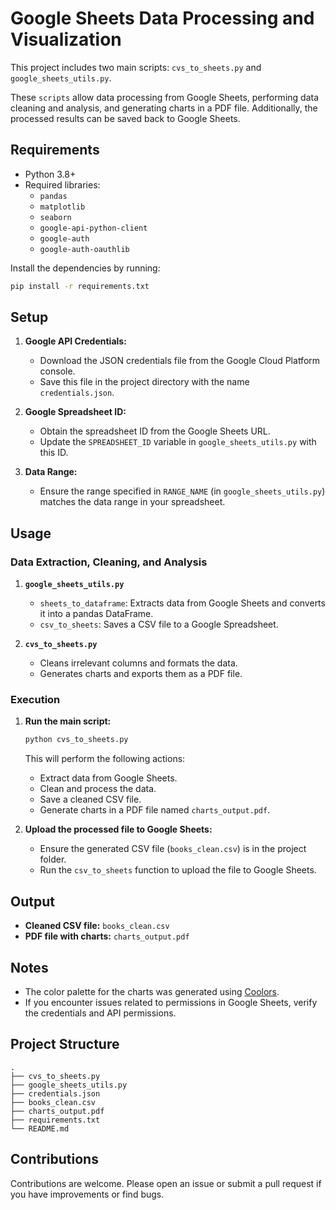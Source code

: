 # Google Sheets Data Processing and Visualization

This project includes two main scripts: `cvs_to_sheets.py` and `google_sheets_utils.py`. 
<br>

These `scripts` allow data processing from Google Sheets, performing data cleaning and analysis, and generating charts in a PDF file. Additionally, the processed results can be saved back to Google Sheets.

## Requirements

- Python 3.8+
- Required libraries:
  - `pandas`
  - `matplotlib`
  - `seaborn`
  - `google-api-python-client`
  - `google-auth`
  - `google-auth-oauthlib`

Install the dependencies by running:
```bash
pip install -r requirements.txt
```

## Setup

1. **Google API Credentials:**
   - Download the JSON credentials file from the Google Cloud Platform console.
   - Save this file in the project directory with the name `credentials.json`.

2. **Google Spreadsheet ID:**
   - Obtain the spreadsheet ID from the Google Sheets URL.
   - Update the `SPREADSHEET_ID` variable in `google_sheets_utils.py` with this ID.

3. **Data Range:**
   - Ensure the range specified in `RANGE_NAME` (in `google_sheets_utils.py`) matches the data range in your spreadsheet.

## Usage

### Data Extraction, Cleaning, and Analysis

1. **`google_sheets_utils.py`**
   - `sheets_to_dataframe`: Extracts data from Google Sheets and converts it into a pandas DataFrame.
   - `csv_to_sheets`: Saves a CSV file to a Google Spreadsheet.

2. **`cvs_to_sheets.py`**
   - Cleans irrelevant columns and formats the data.
   - Generates charts and exports them as a PDF file.

### Execution

1. **Run the main script:**
   ```bash
   python cvs_to_sheets.py
   ```
   This will perform the following actions:
   - Extract data from Google Sheets.
   - Clean and process the data.
   - Save a cleaned CSV file.
   - Generate charts in a PDF file named `charts_output.pdf`.

2. **Upload the processed file to Google Sheets:**
   - Ensure the generated CSV file (`books_clean.csv`) is in the project folder.
   - Run the `csv_to_sheets` function to upload the file to Google Sheets.

## Output

- **Cleaned CSV file:** `books_clean.csv`
- **PDF file with charts:** `charts_output.pdf`

## Notes

- The color palette for the charts was generated using [Coolors](https://coolors.co/).
- If you encounter issues related to permissions in Google Sheets, verify the credentials and API permissions.

## Project Structure

```plaintext
.
├── cvs_to_sheets.py
├── google_sheets_utils.py
├── credentials.json
├── books_clean.csv
├── charts_output.pdf
├── requirements.txt
└── README.md
```

## Contributions

Contributions are welcome. Please open an issue or submit a pull request if you have improvements or find bugs.